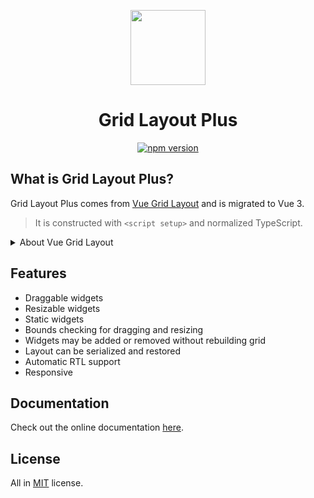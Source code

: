 <p align="center">
  <a href="https://grid-layout-plus.netlify.app/" target="_blank" rel="noopener noreferrer">
    <img src="./docs/public/grid-layout-plus.svg" width="180" style="width: 120px;" />
  </a>
</p>

<h1 align="center">Grid Layout Plus</h1>

<p align="center">
  <a href="https://www.npmjs.com/package/grid-layout-plus" target="_blank">
    <img src="https://img.shields.io/github/package-json/v/qmhc/grid-layout-plus" alt="npm version"/>
  </a>
</p>

## What is Grid Layout Plus?

Grid Layout Plus comes from [Vue Grid Layout](https://github.com/jbaysolutions/vue-grid-layout) and is migrated to Vue 3.

> It is constructed with `<script setup>` and normalized TypeScript.

<details>
  <summary>About Vue Grid Layout</summary>
  
## What is Vue Grid Layout?

Vue Grid Layout is a grid layout system for Vue 2, like [Gridster](http://dsmorse.github.io/gridster.js/).

**Heavily inspired by [React Grid Layout](https://github.com/STRML/react-grid-layout).**

</details>

## Features

- Draggable widgets
- Resizable widgets
- Static widgets
- Bounds checking for dragging and resizing
- Widgets may be added or removed without rebuilding grid
- Layout can be serialized and restored
- Automatic RTL support
- Responsive

## Documentation

Check out the online documentation [here](https://grid-layout-plus.netlify.app/).

## License

All in [MIT](./LICENSE.md) license.
